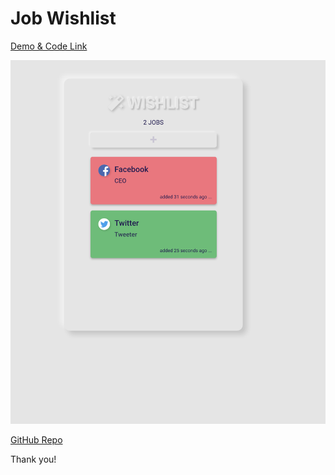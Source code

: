 
# Job Wishlist

[Demo & Code Link](https://codesandbox.io/s/festive-shamir-3buet?file=/src/App.js/)

![Image of Game](/public/assets/wish.png)

[GitHub Repo](https://github.com/Dru-Daniels/job-wishlist/)

Thank you!
